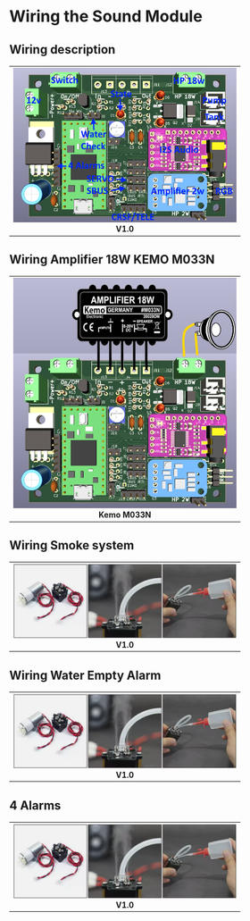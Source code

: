 # Wiring the Sound Module

## Wiring description 
<table cellspacing=0>
  <tr>
    <td align=center width=400><a href="https://github.com/pierrotm777/SoundModule_Teensy4.0-version/blob/main/Smoke_System.md"><img src="https://github.com/pierrotm777/SoundModule_Teensy4.0-version/blob/main/Wiring.png" border="0" name="submit" title="Sound Module" alt="Sound Module v1.0"/></a><br><b>V1.0</td>
  </tr>
</table>

## Wiring Amplifier 18W KEMO M033N
<table cellspacing=0>
  <tr>
    <td align=center width=400><a href="https://github.com/pierrotm777/SoundModule_Teensy4.0-version/blob/main/Kemo_MN033N.md"><img src="https://github.com/pierrotm777/SoundModule_Teensy4.0-version/blob/main/ampli18w.jpg" border="0" name="submit" title="Sound Module" alt="Sound Module v1.0"/></a><br><b>Kemo M033N</td>
  </tr>
</table>

## Wiring Smoke system
<table cellspacing=0>
  <tr>
    <td align=center width=400><a href="https://github.com/pierrotm777/SoundModule_Teensy4.0-version/blob/main/Smoke_System.md"><img src="https://github.com/pierrotm777/SoundModule_Teensy4.0-version/blob/main/Smoke_System.png" border="0" name="submit" title="Sound Module" alt="Soke System"/></a><br><b>V1.0</td>
  </tr>
</table>

## Wiring Water Empty Alarm
<table cellspacing=0>
  <tr>
    <td align=center width=400><a href="https://github.com/pierrotm777/SoundModule_Teensy4.0-version/blob/main/Alarm_Water_System.md"><img src="https://github.com/pierrotm777/SoundModule_Teensy4.0-version/blob/main/Smoke_System.png" border="0" name="submit" title="Sound Module" alt="Soke System"/></a><br><b>V1.0</td>
  </tr>
</table>

## 4 Alarms
<table cellspacing=0>
  <tr>
    <td align=center width=400><a href="https://github.com/pierrotm777/SoundModule_Teensy4.0-version/blob/main/Four_Alarms_System.md"><img src="https://github.com/pierrotm777/SoundModule_Teensy4.0-version/blob/main/Smoke_System.png" border="0" name="submit" title="Sound Module" alt="Soke System"/></a><br><b>V1.0</td>
  </tr>
</table>